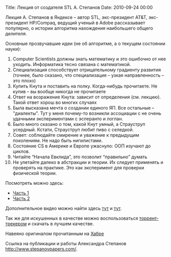 Title: Лекция от создателя STL А. Степанов
Date: 2010-09-24 00:00

Лекция А. Степанов в Яндексе – автор STL, экс-президент AT&T, экс-президент HP/Compaq, ведущий ученый в Adobe рассказывает популярно, о истории алгоритма нахождения наибольшего общего делителя.


Основные прозвучавшие идеи (не об алгоритме, а о текущем состоянии науки):

1. Computer Scientists должны знать математику и это ошибочно от нее уходить. Информатика тесно связана с математикой.
2. Специализация способствует отрицательному градиенту развития (точнее, было сказано, что специализация – узкая направленность – это плохо)
3. Купить Кнута и поставить на полку. Когда-нибудь прочитаете. Не купив – вы вообще никогда не прочитаете
4. Ответ на возражение Кнута: зависит от определения (см. лекцию). Такой ответ хорош во многих случаях
5. Была высказана мечта о создании единого ЯП. Все остальные – "диалекты". Тут у меня почему-то возникли ассоциации с не очень удачными экспериментами с эсперанто и логлан.
6. Было много сказано о том, какой Кнут умный, а Страуструп усердный. Кстати, Страуструп любит пиво с селедкой.
7. Совет: соблюдайте смирение и уважение к предыдущим поколениям. Не надо быть нигилистами.
8. Состояние CS в Америке и Европе ужаснуло: ООП изучают до циклов.
9. Читайте “Начала Евклида”, это позволит “правильно” думать
10. Не улетайте далеко в абстракции и теории. Их следует применять и проверять на практике. Это как эксперимент для проверки физической теории.

Посмотреть можно здесь:

* [Часть 1](http://video.yandex.ru/users/ya-events/view/129/)
* [Часть 2](http://video.yandex.ru/users/ya-events/view/128/)

Дополнительное видео можно найти здесь [тут](http://video.yandex.ru/users/ya-events/view/126/) и [тут](http://video.yandex.ru/users/ya-events/view/127/).

Так же для искушенных в качестве можно воспользоваться [торрент-трекером](http://rutracker.org/forum/viewtopic.php?t=3139315) и скачать в лучшем качестве.

Навеяно оригиналом прочитанным на [Хабре](http://habrahabr.ru/blogs/algorithm/103513/)

Ссылка на публикации и работы Александра Степанов http://www.stepanovpapers.com/.
